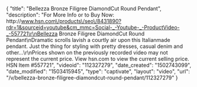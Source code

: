 {
    "title": "Bellezza Bronze Filigree DiamondCut Round Pendant",
    "description": "For More Info or to Buy Now: http:\/\/www.hsn.com\/products\/seo\/8431890?rdr=1&sourceid=youtube&cm_mmc=Social-_-Youtube-_-ProductVideo-_-557721\r\nBellezza Bronze Filigree DiamondCut Round Pendant\nDramatic scrolls lavish a courtly air upon this Italianmade pendant. Just the thing for styling with pretty dresses, casual denim and other...\r\nPrices shown on the previously recorded video may not represent the current price.  View hsn.com to view the current selling price. HSN Item #557721",
    "videoid": "112327279",
    "date_created": "1502743099",
    "date_modified": "1503415945",
    "type": "captivate",
    "layout": "video",
    "url": "\/v\/bellezza-bronze-filigree-diamondcut-round-pendant\/112327279"
}